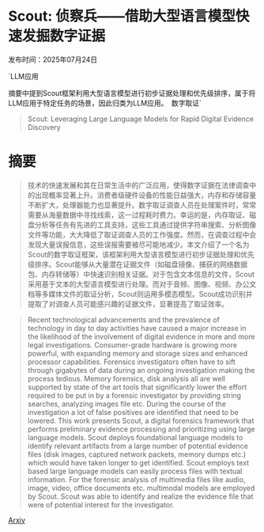 # Scout: 侦察兵——借助大型语言模型快速发掘数字证据

发布时间：2025年07月24日

`LLM应用

摘要中提到Scout框架利用大型语言模型进行初步证据处理和优先级排序，属于将LLM应用于特定任务的场景，因此归类为LLM应用。` `数字取证`

> Scout: Leveraging Large Language Models for Rapid Digital Evidence Discovery

# 摘要

> 技术的快速发展和其在日常生活中的广泛应用，使得数字证据在法律调查中的出现概率显著上升。消费者级硬件设备的性能日益强大，内存和存储容量不断扩大，处理器能力也显著提升。数字取证调查人员在处理案件时，常常需要从海量数据中寻找线索，这一过程耗时费力。幸运的是，内存取证、磁盘分析等任务有先进的工具支持，这些工具通过提供字符串搜索、分析图像文件等功能，大大降低了取证调查人员的工作强度。然而，在调查过程中会发现大量误报信息，这些误报需要被尽可能地减少。本文介绍了一个名为Scout的数字取证框架，该框架利用大型语言模型进行初步证据处理和优先级排序。Scout能够从大量潜在证据文件（如磁盘镜像、捕获的网络数据包、内存转储等）中快速识别相关证据。对于包含文本信息的文件，Scout采用基于文本的大型语言模型进行处理。而对于音频、图像、视频、办公文档等多媒体文件的取证分析，Scout则运用多模态模型。Scout成功识别并提取了对调查人员可能感兴趣的证据文件，显著提高了取证效率。

> Recent technological advancements and the prevalence of technology in day to day activities have caused a major increase in the likelihood of the involvement of digital evidence in more and more legal investigations. Consumer-grade hardware is growing more powerful, with expanding memory and storage sizes and enhanced processor capabilities. Forensics investigators often have to sift through gigabytes of data during an ongoing investigation making the process tedious. Memory forensics, disk analysis all are well supported by state of the art tools that significantly lower the effort required to be put in by a forensic investigator by providing string searches, analyzing images file etc. During the course of the investigation a lot of false positives are identified that need to be lowered. This work presents Scout, a digital forensics framework that performs preliminary evidence processing and prioritizing using large language models. Scout deploys foundational language models to identify relevant artifacts from a large number of potential evidence files (disk images, captured network packets, memory dumps etc.) which would have taken longer to get identified. Scout employs text based large language models can easily process files with textual information. For the forensic analysis of multimedia files like audio, image, video, office documents etc. multimodal models are employed by Scout. Scout was able to identify and realize the evidence file that were of potential interest for the investigator.

[Arxiv](https://arxiv.org/abs/2507.18478)